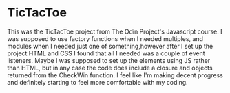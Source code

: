 # TicTacToe
This was the TicTacToe project from The Odin Project's Javascript course.
I was supposed to use factory functions when I needed multiples, and modules when I needed just one of something,however after I set up the project HTML and CSS I found that all I needed was a couple of event listeners.
Maybe I was supposed to set up the elements using JS rather than HTML, but in any case the code does include a closure and objects returned from the CheckWin function. I feel like I'm making decent progress and definitely starting to feel more comfortable with my coding.
